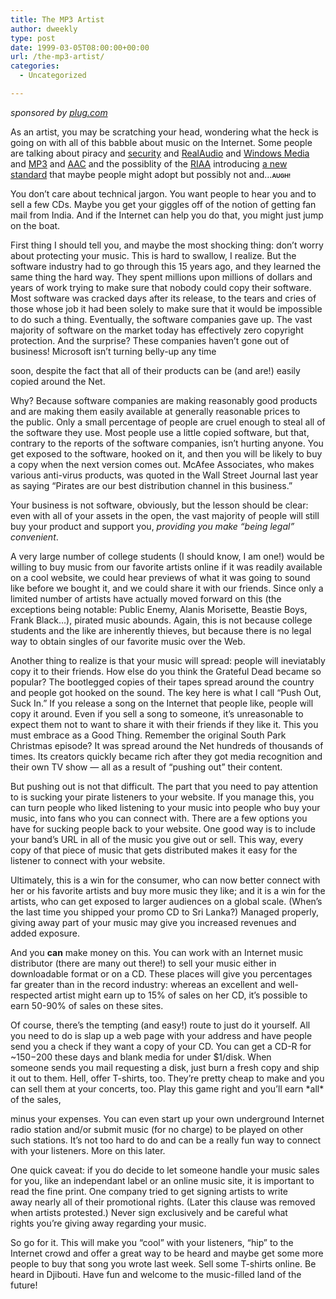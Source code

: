 ```yaml
---
title: The MP3 Artist
author: dweekly
type: post
date: 1999-03-05T08:00:00+00:00
url: /the-mp3-artist/
categories:
  - Uncategorized

---
```

_sponsored by [plug.com][1]_

As an artist, you may be scratching your head, wondering what the heck is going on with all of this babble about music on the Internet. Some people are talking about piracy and [security][2] and [RealAudio][3] and [Windows Media][4] and [MP3][5] and [AAC][6] and the possiblity of the [RIAA][7] introducing [a new standard][8] that maybe people might adopt but possibly not and&#8230;<span style="font-size: xx-small;"><strong>AUGH!</strong></span>

You don&#8217;t care about technical jargon. You want people to hear you and to sell a few CDs. Maybe you get your giggles off of the notion of getting fan mail from India. And if the Internet can help you do that, you might just jump on the boat.

First thing I should tell you, and maybe the most shocking thing: don&#8217;t worry about protecting your music. This is hard to swallow, I realize. But the software industry had to go through this 15 years ago, and they learned the same thing the hard way. They spent millions upon millions of dollars and years of work trying to make sure that nobody could copy their software. Most software was cracked days after its release, to the tears and cries of those whose job it had been solely to make sure that it would be impossible to do such a thing. Eventually, the software companies gave up. The vast majority of software on the market today has effectively zero copyright protection. And the surprise? These companies haven&#8217;t gone out of business! Microsoft isn&#8217;t turning belly-up any time
  
soon, despite the fact that all of their products can be (and are!) easily copied around the Net.

Why? Because software companies are making reasonably good products and are making them easily available at generally reasonable prices to the public. Only a small percentage of people are cruel enough to steal all of the software they use. Most people use a little copied software, but that, contrary to the reports of the software companies, isn&#8217;t hurting anyone. You get exposed to the software, hooked on it, and then you will be likely to buy a copy when the next version comes out. McAfee Associates, who makes various anti-virus products, was quoted in the Wall Street Journal last year as saying &#8220;Pirates are our best distribution channel in this business.&#8221;

Your business is not software, obviously, but the lesson should be clear: even with all of your assets in the open, the vast majority of people will still buy your product and support you, _providing you make &#8220;being legal&#8221; convenient_.

A very large number of college students (I should know, I am one!) would be willing to buy music from our favorite artists online if it was readily available on a cool website, we could hear previews of what it was going to sound like before we bought it, and we could share it with our friends. Since only a limited number of artists have actually moved forward on this (the exceptions being notable: Public Enemy, Alanis Morisette, Beastie Boys, Frank Black&#8230;), pirated music abounds. Again, this is not because college students and the like are inherently thieves, but because there is no legal way to obtain singles of our favorite music over the Web.

Another thing to realize is that your music will spread: people will ineviatably copy it to their friends. How else do you think the Grateful Dead became so popular? The bootlegged copies of their tapes spread around the country and people got hooked on the sound. The key here is what I call &#8220;Push Out, Suck In.&#8221; If you release a song on the Internet that people like, people will copy it around. Even if you sell a song to someone, it&#8217;s unreasonable to expect them not to want to share it with their friends if they like it. This you must embrace as a Good Thing. Remember the original South Park Christmas episode? It was spread around the Net hundreds of thousands of times. Its creators quickly became rich after they got media recognition and their own TV show &#8212; all as a result of &#8220;pushing out&#8221; their content.

But pushing out is not that difficult. The part that you need to pay attention to is sucking your pirate listeners to your website. If you manage this, you can turn people who liked listening to your music into people who buy your music, into fans who you can connect with. There are a few options you have for sucking people back to your website. One good way is to include your band&#8217;s URL in all of the music you give out or sell. This way, every copy of that piece of music that gets distributed makes it easy for the listener to connect with your website.

Ultimately, this is a win for the consumer, who can now better connect with her or his favorite artists and buy more music they like; and it is a win for the artists, who can get exposed to larger audiences on a global scale. (When&#8217;s the last time you shipped your promo CD to Sri Lanka?) Managed properly, giving away part of your music may give you increased revenues and added exposure.

And you **can** make money on this. You can work with an Internet music distributor (there are many out there!) to sell your music either in downloadable format or on a CD. These places will give you percentages far greater than in the record industry: whereas an excellent and well-respected artist might earn up to 15% of sales on her CD, it&#8217;s possible to earn 50-90% of sales on these sites.

Of course, there&#8217;s the tempting (and easy!) route to just do it yourself. All you need to do is slap up a web page with your address and have people send you a check if they want a copy of your CD. You can get a CD-R for ~$150-$200 these days and blank media for under $1/disk. When someone sends you mail requesting a disk, just burn a fresh copy and ship it out to them. Hell, offer T-shirts, too. They&#8217;re pretty cheap to make and you can sell them at your concerts, too. Play this game right and you&#8217;ll earn \*all\* of the sales,
  
minus your expenses. You can even start up your own underground Internet radio station and/or submit music (for no charge) to be played on other such stations. It&#8217;s not too hard to do and can be a really fun way to connect with your listeners. More on this later.

One quick caveat: if you do decide to let someone handle your music sales for you, like an independant label or an online music site, it is important to read the fine print. One company tried to get signing artists to write away nearly all of their promotional rights. (Later this clause was removed when artists protested.) Never sign exclusively and be careful what rights you&#8217;re giving away regarding your music.

So go for it. This will make you &#8220;cool&#8221; with your listeners, &#8220;hip&#8221; to the Internet crowd and offer a great way to be heard and maybe get some more people to buy that song you wrote last week. Sell some T-shirts online. Be heard in Djibouti. Have fun and welcome to the music-filled land of the future!

 [1]: http://www.plug.com/
 [2]: audio_part1.php3#crypto
 [3]: audio_part1.php3#RealAudio
 [4]: /audio/
 [5]: audio_part1.php3#MP3
 [6]: audio_part1.php3#AAC
 [7]: http://www.riaa.com/
 [8]: sdmi.php3